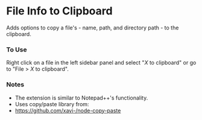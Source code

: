 File Info to Clipboard
===============

Adds options to copy a file's - name, path, and directory path - to the clipboard.


### To Use ###

Right click on a file in the left sidebar panel and select "_X_ to clipboard" or go to "File > _X_ to clipboard".


### Notes ###

- The extension is similar to Notepad++'s functionality.
- Uses copy/paste library from:
 - https://github.com/xavi-/node-copy-paste